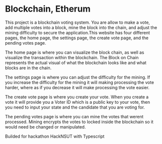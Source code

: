 # Blockchain, Etherum
This project is a blockchain voting system. You are allow to make a vote, add multiple votes into a block, mine the block into the chain, and adjust the mining difficulty to secure the application.This website has four different pages, the home page, the settings page, the create vote page, and the pending votes page.

The home page is where you can visualize the block chain, as well as visualize the transaction within the blockchain. The Block on Chain represents the actual visual of what the blockchain looks like and what blocks are in the chain.

The settings page is where you can adjust the difficulty for the mining. If you increase the difficulty for the mining it will making processing the vote harder, where as if you decrease it will make processing the vote easier.

The create vote page is where you create your vote. When you create a vote it will provide you a Voter ID which is a public key to your vote, then you need to input your state and the candidate that you are voting for.

The pending votes page is where you can mine the votes that werent processed. Mining encrypts the votes to locked inside the blockchain so it would need be changed or manipulated.

Builded for hackathon HackNSUT with  Typescript
